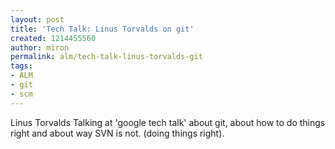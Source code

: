 ```yaml
---
layout: post
title: 'Tech Talk: Linus Torvalds on git'
created: 1214455560
author: miron
permalink: alm/tech-talk-linus-torvalds-git
tags:
- ALM
- git
- scm
---
```

<p><span class="thmr_call" id="thmr_42"><span class="thmr_call" id="thmr_6"><p>Linus Torvalds Talking at 'google tech talk' about git, about how to do things right and about way SVN is not. (doing things right).</p></span></span></p>
